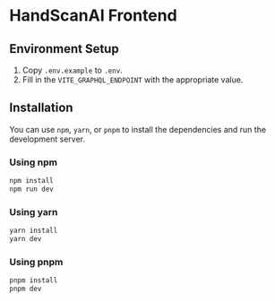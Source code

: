 # HandScanAI Frontend

## Environment Setup

1. Copy `.env.example` to `.env`.
2. Fill in the `VITE_GRAPHQL_ENDPOINT` with the appropriate value.

## Installation

You can use `npm`, `yarn`, or `pnpm` to install the dependencies and run the development server.

### Using npm

```bash
npm install
npm run dev
```

### Using yarn

```bash
yarn install
yarn dev
```

### Using pnpm

```bash
pnpm install
pnpm dev
```
